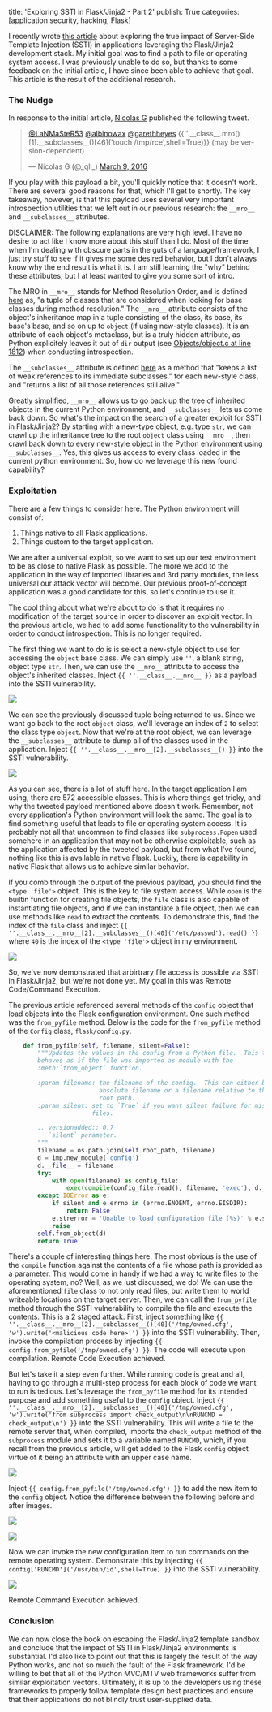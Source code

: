 title: 'Exploring SSTI in Flask/Jinja2 - Part 2'
publish: True
categories: [application security, hacking, Flask]

I recently wrote [this article](/2016/03/09/exploring-ssti-flask-jinja2/) about exploring the true impact of Server-Side Template Injection (SSTI) in applications leveraging the Flask/Jinja2 development stack. My initial goal was to find a path to file or operating system access. I was previously unable to do so, but thanks to some feedback on the initial article, I have since been able to achieve that goal. This article is the result of the additional research.

<!-- READMORE -->

### The Nudge

In response to the initial article, [Nicolas G](https://twitter.com/_qll_) published the following tweet.

<blockquote class="twitter-tweet tw-align-center" data-conversation="none" lang="en"><p lang="en" dir="ltr"><a href="https://twitter.com/LaNMaSteR53">@LaNMaSteR53</a> <a href="https://twitter.com/albinowax">@albinowax</a> <a href="https://twitter.com/garethheyes">@garethheyes</a> {{&#39;&#39;.__class__.mro()[1].__subclasses__()[46](&#39;touch /tmp/rce&#39;,shell=True)}} (may be version-dependent)</p>&mdash; Nicolas G (@_qll_) <a href="https://twitter.com/_qll_/status/707714873774448640">March 9, 2016</a></blockquote>
<script async src="//platform.twitter.com/widgets.js" charset="utf-8"></script>

If you play with this payload a bit, you'll quickly notice that it doesn't work. There are several good reasons for that, which I'll get to shortly. The key takeaway, however, is that this payload uses several very important introspection utilities that we left out in our previous research: the `__mro__` and `__subclasses__` attributes.

DISCLAIMER: The following explanations are very high level. I have no desire to act like I know more about this stuff than I do. Most of the time when I'm dealing with obscure parts in the guts of a language/framework, I just try stuff to see if it gives me some desired behavior, but I don't always know why the end result is what it is. I am still learning the "why" behind these attributes, but I at least wanted to give you some sort of intro.

The MRO in `__mro__` stands for Method Resolution Order, and is defined [here](https://docs.python.org/release/2.6.4/library/stdtypes.html#class.__mro__) as, "a tuple of classes that are considered when looking for base classes during method resolution." The `__mro__` attribute consists of the object's inheritance map in a tuple consisting of the class, its base, its base's base, and so on up to `object` (if using new-style classes). It is an attribute of each object's metaclass, but is a truly hidden attribute, as Python explicitely leaves it out of `dir` output (see [Objects/object.c at line 1812](http://hg.python.org/cpython/file/3a1db0d2747e/Objects/object.c#l1812)) when conducting introspection.

The `__subclasses__` attribute is defined [here](https://docs.python.org/release/2.6.4/library/stdtypes.html#class.__subclasses__) as a method that "keeps a list of weak references to its immediate subclasses." for each new-style class, and "returns a list of all those references still alive."

Greatly simplified, `__mro__` allows us to go back up the tree of inherited objects in the current Python environment, and `__subclasses__` lets us come back down. So what's the impact on the search of a greater exploit for SSTI in Flask/Jinja2? By starting with a new-type object, e.g. type `str`, we can crawl up the inheritance tree to the root `object` class using `__mro__`, then crawl back down to every new-style object in the Python environment using `__subclasses__`. Yes, this gives us access to every class loaded in the current python environment. So, how do we leverage this new found capability?

### Exploitation

There are a few things to consider here. The Python environment will consist of:

1. Things native to all Flask applications.
2. Things custom to the target application.

We are after a universal exploit, so we want to set up our test environment to be as close to native Flask as possible. The more we add to the application in the way of imported libraries and 3rd party modules, the less universal our attack vector will become. Our previous proof-of-concept application was a good candidate for this, so let's continue to use it.

The cool thing about what we're about to do is that it requires no modification of the target source in order to discover an exploit vector. In the previous article, we had to add some functionality to the vulnerability in order to conduct introspection. This is no longer required.

The first thing we want to do is is select a new-style object to use for accessing the `object` base class. We can simply use `''`, a blank string, object type `str`. Then, we can use the `__mro__` attribute to access the object's inherited classes. Inject `{{ ''.__class__.__mro__ }}` as a payload into the SSTI vulnerability.

[![](/static/images/posts/ssti_flask_p2_1.png)](/static/images/posts/ssti_flask_p2_1.png)

We can see the previously discussed tuple being returned to us. Since we want go back to the root `object` class, we'll leverage an index of `2` to select the class type `object`. Now that we're at the root object, we can leverage the `__subclasses__` attribute to dump all of the classes used in the application. Inject `{{ ''.__class__.__mro__[2].__subclasses__() }}` into the SSTI vulnerability.

[![](/static/images/posts/ssti_flask_p2_2.png)](/static/images/posts/ssti_flask_p2_2.png)

As you can see, there is a lot of stuff here. In the target application I am using, there are 572 accessible classes. This is where things get tricky, and why the tweeted payload mentioned above doesn't work. Remember, not every application's Python environment will look the same. The goal is to find something useful that leads to file or operating system access. It is probably not all that uncommon to find classes like `subprocess.Popen` used somehere in an application that may not be otherwise exploitable, such as the application affected by the tweeted payload, but from what I've found, nothing like this is available in native Flask. Luckily, there is capability in native Flask that allows us to achieve similar behavior.

If you comb through the output of the previous payload, you should find the `<type 'file'>` object. This is the key to file system access. While `open` is the builtin function for creating file objects, the `file` class is also capable of instantiating file objects, and if we can instantiate a file object, then we can use methods like `read` to extract the contents. To demonstrate this, find the index of the `file` class and inject `{{ ''.__class__.__mro__[2].__subclasses__()[40]('/etc/passwd').read() }}` where `40` is the index of the `<type 'file'>` object in my environment.

[![](/static/images/posts/ssti_flask_p2_3.png)](/static/images/posts/ssti_flask_p2_3.png)

So, we've now demonstrated that arbirtrary file access is possible via SSTI in Flask/Jinja2, but we're not done yet. My goal in this was Remote Code/Command Execution.

The previous article referenced several methods of the `config` object that load objects into the Flask configuration environment. One such method was the `from_pyfile` method. Below is the code for the `from_pyfile` method of the `Config` class, `flask/config.py`.

```python
    def from_pyfile(self, filename, silent=False):
        """Updates the values in the config from a Python file.  This function
        behaves as if the file was imported as module with the
        :meth:`from_object` function.

        :param filename: the filename of the config.  This can either be an
                         absolute filename or a filename relative to the
                         root path.
        :param silent: set to `True` if you want silent failure for missing
                       files.

        .. versionadded:: 0.7
           `silent` parameter.
        """
        filename = os.path.join(self.root_path, filename)
        d = imp.new_module('config')
        d.__file__ = filename
        try:
            with open(filename) as config_file:
                exec(compile(config_file.read(), filename, 'exec'), d.__dict__)
        except IOError as e:
            if silent and e.errno in (errno.ENOENT, errno.EISDIR):
                return False
            e.strerror = 'Unable to load configuration file (%s)' % e.strerror
            raise
        self.from_object(d)
        return True
```

There's a couple of interesting things here. The most obvious is the use of the `compile` function against the contents of a file whose path is provided as a parameter. This would come in handy if we had a way to write files to the operating system, no? Well, as we just discussed, we do! We can use the aforementioned `file` class to not only read files, but write them to world writeable locations on the target server. Then, we can call the `from_pyfile` method through the SSTI vulnerability to compile the file and execute the contents. This is a 2 staged attack. First, inject something like `{{ ''.__class__.__mro__[2].__subclasses__()[40]('/tmp/owned.cfg', 'w').write('<malicious code here>'') }}` into the SSTI vulnerability. Then, invoke the compilation process by injecting `{{ config.from_pyfile('/tmp/owned.cfg') }}`. The code will execute upon compilation. Remote Code Execution achieved.

But let's take it a step even further. While running code is great and all, having to go through a multi-step process for each block of code we want to run is tedious. Let's leverage the `from_pyfile` method for its intended purpose and add something useful to the `config` object. Inject `{{ ''.__class__.__mro__[2].__subclasses__()[40]('/tmp/owned.cfg', 'w').write('from subprocess import check_output\n\nRUNCMD = check_output\n') }}` into the SSTI vulnerability. This will write a file to the remote server that, when compiled, imports the `check_output` method of the `subprocess` module and sets it to a variable named `RUNCMD`, which, if you recall from the previous article, will get added to the Flask `config` object virtue of it being an attribute with an upper case name.

[![](/static/images/posts/ssti_flask_p2_4.png)](/static/images/posts/ssti_flask_p2_4.png)

Inject `{{ config.from_pyfile('/tmp/owned.cfg') }}` to add the new item to the `config` object. Notice the difference between the following before and after images.

[![](/static/images/posts/ssti_flask_p2_5.png)](/static/images/posts/ssti_flask_p2_5.png)

[![](/static/images/posts/ssti_flask_p2_6.png)](/static/images/posts/ssti_flask_p2_6.png)

Now we can invoke the new configuration item to run commands on the remote operating system. Demonstrate this by injecting `{{ config['RUNCMD']('/usr/bin/id',shell=True) }}` into the SSTI vulnerability.

[![](/static/images/posts/ssti_flask_p2_7.png)](/static/images/posts/ssti_flask_p2_7.png)

Remote Command Execution achieved.

### Conclusion

We can now close the book on escaping the Flask/Jinja2 template sandbox and conclude that the impact of SSTI in Flask/Jinja2 environments is substantial. I'd also like to point out that this is largely the result of the way Python works, and not so much the fault of the Flask framework. I'd be willing to bet that all of the Python MVC/MTV web frameworks suffer from similar exploitation vectors. Ultimately, it is up to the developers using these frameworks to properly follow template design best practices and ensure that their applications do not blindly trust user-supplied data.

